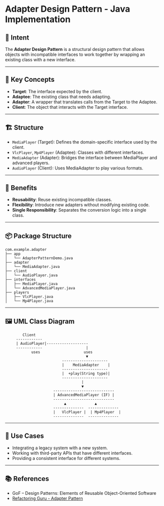 # Adapter Design Pattern - Java Implementation

## 📌 Intent

The **Adapter Design Pattern** is a structural design pattern that allows objects with incompatible interfaces to work together by wrapping an existing class with a new interface.

---

## 🧩 Key Concepts

- **Target**: The interface expected by the client.
- **Adaptee**: The existing class that needs adapting.
- **Adapter**: A wrapper that translates calls from the Target to the Adaptee.
- **Client**: The object that interacts with the Target interface.

---

## 🏗 Structure

- `MediaPlayer` (Target): Defines the domain-specific interface used by the client.
- `VlcPlayer`, `Mp4Player` (Adaptee): Classes with different interfaces.
- `MediaAdapter` (Adapter): Bridges the interface between MediaPlayer and advanced players.
- `AudioPlayer` (Client): Uses MediaAdapter to play various formats.

---

## 🎯 Benefits

- **Reusability**: Reuse existing incompatible classes.
- **Flexibility**: Introduce new adapters without modifying existing code.
- **Single Responsibility**: Separates the conversion logic into a single class.

---

## 📦 Package Structure

```
com.example.adapter
├── app
│   └── AdapterPatternDemo.java
├── adapter
│   └── MediaAdapter.java
├── client
│   └── AudioPlayer.java
├── interfaces
│   ├── MediaPlayer.java
│   └── AdvancedMediaPlayer.java
├── players
│   ├── VlcPlayer.java
│   └── Mp4Player.java
```

---

## 🖼 UML Class Diagram

```
        Client
     ------------
     | AudioPlayer|-------------------
     ------------                    |
            uses                    uses
                                     ▼
                          ---------------------
                          |    MediaAdapter    |
                          ---------------------
                          |  +play(String type)|
                          ---------------------
                                   |
                                   ▼
                      ----------------------------
                      | AdvancedMediaPlayer (IF) |
                      ----------------------------
                           ▲             ▲
                      --------------  --------------
                      |   VlcPlayer |  | Mp4Player  |
                      --------------  --------------

```

---

## 🧪 Use Cases

- Integrating a legacy system with a new system.
- Working with third-party APIs that have different interfaces.
- Providing a consistent interface for different systems.

---

## 📚 References

- GoF – Design Patterns: Elements of Reusable Object-Oriented Software
- [Refactoring Guru - Adapter Pattern](https://refactoring.guru/design-patterns/adapter)
